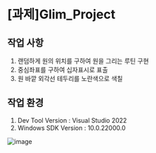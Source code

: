 # [과제]Glim_Project

## 작업 사항
1. 랜덤하게 원의 위치를 구하여 원을 그리는 루틴 구현
2. 중심좌표를 구하여 십자표시로 표출
3. 원 바깥 외각선 테두리를 노란색으로 색칠

## 작업 환경
1. Dev Tool Version : Visual Studio 2022
2. Windows SDK Version : 10.0.22000.0

![image](https://github.com/jmlee0717/Glim_Project/assets/105495287/2bbc6516-2586-4d56-9390-bdb03e3e64dd)
